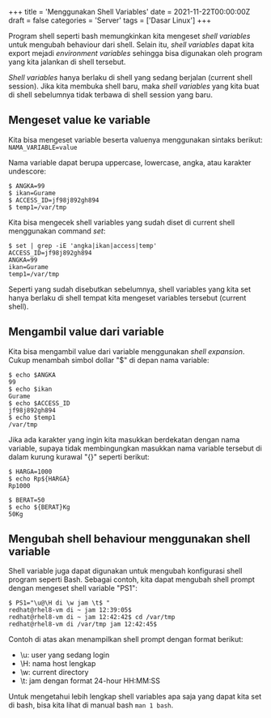 +++
title = 'Menggunakan Shell Variables'
date = 2021-11-22T00:00:00Z
draft = false
categories = 'Server'
tags = ['Dasar Linux']
+++

Program shell seperti bash memungkinkan kita mengeset _shell variables_ untuk mengubah behaviour dari shell. Selain itu, _shell variables_ dapat kita export mejadi _environment variables_ sehingga bisa digunakan oleh program yang kita jalankan di shell tersebut.

_Shell variables_ hanya berlaku di shell yang sedang berjalan (current shell session). Jika kita membuka shell baru, maka _shell variables_ yang kita buat di shell sebelumnya tidak terbawa di shell session yang baru.

## Mengeset value ke variable
Kita bisa mengeset variable beserta valuenya menggunakan sintaks berikut: <br />
`NAMA_VARIABLE=value`

Nama variable dapat berupa uppercase, lowercase, angka, atau karakter undescore:
```
$ ANGKA=99
$ ikan=Gurame
$ ACCESS_ID=jf98j892gh894
$ temp1=/var/tmp
```

Kita bisa mengecek shell variables yang sudah diset di current shell menggunakan command *set*:
```
$ set | grep -iE 'angka|ikan|access|temp'
ACCESS_ID=jf98j892gh894
ANGKA=99
ikan=Gurame
temp1=/var/tmp
```

Seperti yang sudah disebutkan sebelumnya, shell variables yang kita set hanya berlaku di shell tempat kita mengeset variables tersebut (current shell).

## Mengambil value dari variable
Kita bisa mengambil value dari variable menggunakan _shell expansion_. Cukup menambah simbol dollar "$" di depan nama variable:
```
$ echo $ANGKA
99
$ echo $ikan
Gurame
$ echo $ACCESS_ID
jf98j892gh894
$ echo $temp1
/var/tmp
```

Jika ada karakter yang ingin kita masukkan berdekatan dengan nama variable, supaya tidak membingungkan masukkan nama variable tersebut di dalam kurung kurawal "{}" seperti berikut:
```
$ HARGA=1000
$ echo Rp${HARGA}
Rp1000

$ BERAT=50
$ echo ${BERAT}Kg
50Kg
```

## Mengubah shell behaviour menggunakan shell variable
Shell variable juga dapat digunakan untuk mengubah konfigurasi shell program seperti Bash. Sebagai contoh, kita dapat mengubah shell prompt dengan mengeset shell variable "PS1":
```
$ PS1="\u@\H di \w jam \t$ "
redhat@rhel8-vm di ~ jam 12:39:05$
redhat@rhel8-vm di ~ jam 12:42:42$ cd /var/tmp
redhat@rhel8-vm di /var/tmp jam 12:42:45$
```

Contoh di atas akan menampilkan shell prompt dengan format berikut:
- \u: user yang sedang login
- \H: nama host lengkap
- \w: current directory
- \t: jam dengan format 24-hour HH:MM:SS

Untuk mengetahui lebih lengkap shell variables apa saja yang dapat kita set di bash, bisa kita lihat di manual bash `man 1 bash`.
